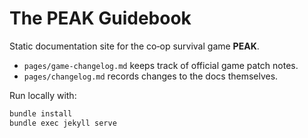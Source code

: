 
# The PEAK Guidebook

Static documentation site for the co‑op survival game **PEAK**.

* `pages/game-changelog.md` keeps track of official game patch notes.  
* `pages/changelog.md` records changes to the docs themselves.

Run locally with:

```bash
bundle install
bundle exec jekyll serve
```
